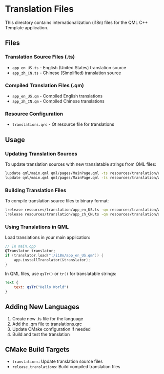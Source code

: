 # Translation Files

This directory contains internationalization (i18n) files for the QML C++ Template application.

## Files

### Translation Source Files (.ts)
- `app_en_US.ts` - English (United States) translation source
- `app_zh_CN.ts` - Chinese (Simplified) translation source

### Compiled Translation Files (.qm)
- `app_en_US.qm` - Compiled English translations
- `app_zh_CN.qm` - Compiled Chinese translations

### Resource Configuration
- `translations.qrc` - Qt resource file for translations

## Usage

### Updating Translation Sources

To update translation sources with new translatable strings from QML files:

```bash
lupdate qml/main.qml qml/pages/MainPage.qml -ts resources/translation/app_en_US.ts
lupdate qml/main.qml qml/pages/MainPage.qml -ts resources/translation/app_zh_CN.ts
```

### Building Translation Files

To compile translation source files to binary format:

```bash
lrelease resources/translation/app_en_US.ts -qm resources/translation/app_en_US.qm
lrelease resources/translation/app_zh_CN.ts -qm resources/translation/app_zh_CN.qm
```

### Using Translations in QML

Load translations in your main application:

```cpp
// In main.cpp
QTranslator translator;
if (translator.load(":/i18n/app_en_US.qm")) {
    app.installTranslator(&translator);
}
```

In QML files, use `qsTr()` or `tr()` for translatable strings:

```qml
Text {
    text: qsTr("Hello World")
}
```

## Adding New Languages

1. Create new .ts file for the language
2. Add the .qm file to translations.qrc
3. Update CMake configuration if needed
4. Build and test the translation

## CMake Build Targets

- `translations`: Update translation source files
- `release_translations`: Build compiled translation files